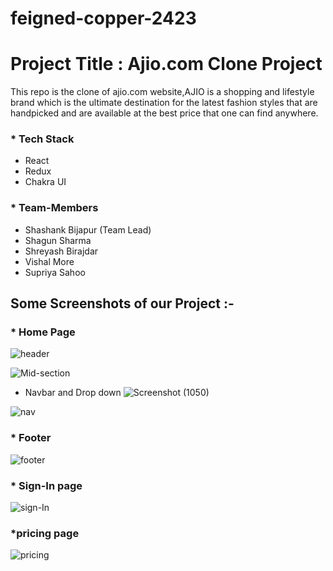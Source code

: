 # feigned-copper-2423
# Project Title : Ajio.com Clone Project

This repo is the clone of ajio.com website,AJIO is a shopping and lifestyle brand which is the ultimate destination for the latest fashion styles that are handpicked and are available at the best price that one can find anywhere. 

### * Tech Stack

- React
- Redux
- Chakra UI


### * Team-Members

- Shashank Bijapur (Team Lead)
- Shagun Sharma
- Shreyash Birajdar
- Vishal More
- Supriya Sahoo

## Some Screenshots of our Project :-

### * Home Page 

![header](https://user-images.githubusercontent.com/103629917/191203336-cefedb7f-2ad8-4ea9-8376-b7bc5d2f009e.png)

![Mid-section](https://user-images.githubusercontent.com/103629917/191203419-355af476-5cd3-4e0c-9bbc-4a1f63c87757.png)

* Navbar and Drop down
![Screenshot (1050)](https://user-images.githubusercontent.com/107456969/221394577-37ce3b62-6093-4b0d-bb4f-e8598480dd78.png)

![nav](https://user-images.githubusercontent.com/103629917/191203377-775c3c41-139a-48ea-9733-4c6c6291c762.png)

### * Footer 

![footer](https://user-images.githubusercontent.com/103629917/191203460-21aa0729-f5d0-4785-a431-2104aef34471.png)

### * Sign-In page

![sign-In](https://user-images.githubusercontent.com/103629917/191203507-c5acb690-04a1-48bf-b5de-bdfb4f2a4343.png)

### *pricing page

![pricing](https://user-images.githubusercontent.com/103629917/191203556-952ef5a9-526c-4f53-aa3f-6a75573cbe73.png)


